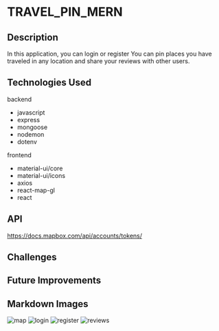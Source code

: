 # TRAVEL_PIN_MERN


## Description
In this application, you can login or register
You can pin places you have traveled in any location and 
share your reviews with other users.

## Technologies Used

backend 
- javascript
- express
- mongoose
- nodemon
- dotenv



frontend 
- material-ui/core
- material-ui/icons
- axios
- react-map-gl
- react


## API
https://docs.mapbox.com/api/accounts/tokens/



## Challenges





## Future Improvements


## Markdown Images

![map](https://user-images.githubusercontent.com/101546162/201755967-22506e25-a32f-4de3-83d0-35c8e1908ff2.PNG)
![login](https://user-images.githubusercontent.com/101546162/201756322-3106b562-127a-4a18-a660-3dd0cfa5fc81.PNG)
![register](https://user-images.githubusercontent.com/101546162/201756340-17323fbb-14e6-4629-8819-55aa8c1c311d.PNG)
![reviews](https://user-images.githubusercontent.com/101546162/201756359-f0fdccf6-8fbd-4654-86dd-2f8bc7f0c6e8.PNG)

